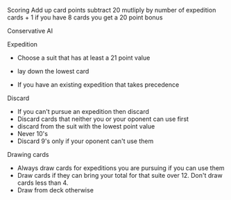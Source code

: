 Scoring
Add up card points
subtract 20
mutliply by number of expedition cards + 1
if you have 8 cards you get a 20 point bonus


Conservative AI

Expedition
- Choose a suit that has at least a 21 point value
- lay down the lowest card

- If you have an existing expedition that takes precedence

Discard
- If you can't pursue an expedition then discard
- Discard cards that neither you or your oponent can use first
- discard from the suit with the lowest point value
- Never 10's
- Discard 9's only if your oponent can't use them


Drawing cards
- Always draw cards for expeditions you are pursuing if you can use them
- Draw cards if they can bring your total for that suite over 12. Don't draw cards less than 4.
- Draw from deck otherwise

